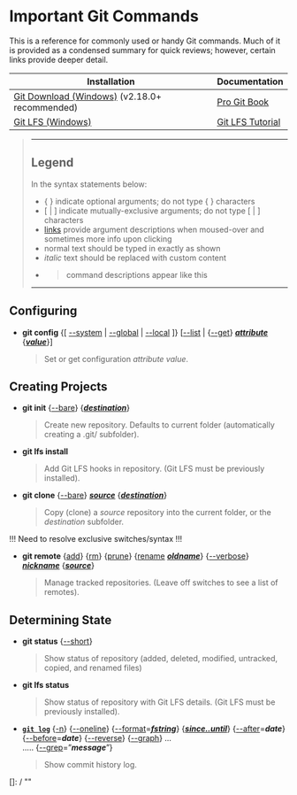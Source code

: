 # Important Git Commands

This is a reference for commonly used or handy Git commands.  Much of it is provided as a condensed summary for quick reviews; however, certain links provide deeper detail.

|Installation                                                                        |Documentation                                                         |
|------------------------------------------------------------------------------------|--------------------------------------------------------------------|
|[Git Download (Windows)](https://git-for-windows.github.io/) (v2.18.0+ recommended) |[Pro Git Book](http://git-scm.com/book)                             |
|[Git LFS (Windows)](https://git-lfs.github.com/)                                    |[Git LFS Tutorial](https://github.com/git-lfs/git-lfs/wiki/Tutorial)|

>-------------------------------------------------------------------------------
>
> ## Legend
>
> In the syntax statements below:  
> * { } indicate optional arguments; do not type { } characters
> * [ | ] indicate mutually-exclusive arguments; do not type [ | ] characters
> * [links] provide argument descriptions when moused-over and sometimes more info upon clicking
> * normal text should be typed in exactly as shown
> * *italic* text should be replaced with custom content
> * > command descriptions appear like this
>
> [links]: / "hints"
>
>-------------------------------------------------------------------------------

## Configuring

* __git config__  {[ [--system] | [--global] | [--local] ]}  [[--list] | {[--get]} __*[attribute]*__  {__*[value]*__}]  
  > Set or get configuration *attribute value*.

[--system]: / "Apply to system settings; stored in <installfolder>/etc/gitconfig"
[--global]: / "Apply to global settings; stored in <user>/.gitconfig"
[--local]: / "Apply to local settings; stored in <repository>/.git/config"
[--list]: / "List the attributes in the indicated settings"
[--get]: / "Get \"attribute’s\" value"
[attribute]: / "Configuration attribute to retrieve or change"
[value]: / "Content to assign to the \"attribute\""

## Creating Projects

* __git init__  {[--bare]}  {__*[destination]*__}
  > Create new repository.  Defaults to current folder (automatically creating a .git/ subfolder).

* __git lfs install__
  > Add Git LFS hooks in repository.  (Git LFS must be previously installed).

* __git clone__ {[--bare]} __*[source]*__ {__*[destination]*__}
  > Copy (clone) a *source* repository into the current folder, or the *destination* subfolder.

[--bare]: / "Create a repository with no working tree that is suitable for a remote repository; right in current folder (no .git/ subfolder)"
[destination]: / "Optional subfolder destination.  When used with \"--bare\", convention is to end destination with \".git\""

!!! Need to resolve exclusive switches/syntax !!!
* __git remote__ {[add]} {[rm]} {[prune]} {[rename] __*[oldname]*__} {[--verbose]}  __*[nickname]*__ {__*[source]*__}
  > Manage tracked repositories.  (Leave off switches to see a list of remotes).

[add]: / "Creates a new entry called \"nickname\" for a remote repository \"source\""
[rm]: / "Deletes the \"nickname\" remote reference"
[prune]: / "Deletes all stale remote-tracking branches that have already been removed from the repository"
[rename]: / "Changes the remote's nickname from \"oldname\" to \"nickname\""
[oldname]: / "Nickname to change"
[--verbose]: / "Shows source URL for nickname(s)"
[nickname]: / "The short name to refer to the remote repository \"source\""
[source]: / "The url of the remote repository"

## Determining State
* __git status__ {[--short]}
  > Show status of repository (added, deleted, modified, untracked, copied, and renamed files)

[--short]: / "Displays in a simplified format"

* __git lfs status__
  > Show status of repository with Git LFS details.  (Git LFS must be previously installed). 

* __[```git log```]__ {[-n]} {[--oneline]} {[--format]=__*[fstring]*__} {__*[since..until]*__} {[--after]=__*date*__} {[--before]=__*date*__} {[--reverse]} {[--graph]} ...  
..... {[--grep]=”__*message*__”} 

  > Show commit history log.

[```git log```]: https://git-scm.com/docs/git-log "Go to online docs"
[-n]: / "-n limits display to n commits"
[--oneline]: / "Displays a condensed history of the commits"
[--format]: / "Formats the display"
[fstring]: https://git-scm.com/docs/git-log#_pretty_formats "May be: oneline, short, medium, full, fuller, email, raw, and \"%str\".  
NOTE: Use email format to see the whole commit message, word-wrapped, on the screen."
[since..until]: / "Limits display to commits between named \"since\" and \"until\" points."
[--after]: / "Limits display to commits after the given date"
[--before]: / "Limits display to commits before the given date"
[--reverse]: / "Displays commits in reverse order"
[--graph]: / "Displays commits with text-based graphical representation of relationship"
[--grep]: / "Displays only commits that match a portion of the message"




[]: / ""

